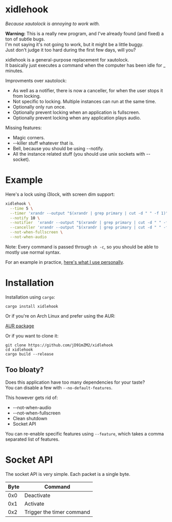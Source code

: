 # xidlehook

*Because xautolock is annoying to work with.*

**Warning:** This is a really new program, and I've already found (and fixed) a ton of subtle bugs.  
I'm not saying it's not going to work, but it might be a little buggy.  
Just don't judge it too hard during the first few days, will you?

xidlehook is a general-purpose replacement for xautolock.  
It basically just executes a command when the computer has been idle for \_ minutes.

Improvments over xautolock:
 - As well as a notifier, there is now a canceller, for when the user stops it from locking.
 - Not specific to locking. Multiple instances can run at the same time.
 - Optionally only run once.
 - Optionally prevent locking when an application is fullscreen.
 - Optionally prevent locking when any application plays audio.

Missing features:
 - Magic corners.
 - --killer stuff whatever that is.
 - Bell, because you should be using --notify.
 - All the instance related stuff (you should use unix sockets with --socket).

# Example

Here's a lock using i3lock, with screen dim support:

```Bash
xidlehook \
  --time 5 \
  --timer 'xrandr --output "$(xrandr | grep primary | cut -d " " -f 1)" --brightness 1; i3lock' \
  --notify 10 \
  --notifier  'xrandr --output "$(xrandr | grep primary | cut -d " " -f 1)" --brightness .1' \
  --canceller 'xrandr --output "$(xrandr | grep primary | cut -d " " -f 1)" --brightness 1' \
  --not-when-fullscreen \
  --not-when-audio
```

Note: Every command is passed through `sh -c`, so you should be able to mostly use normal syntax.

For an example in practice,
[here's what I use personally](https://github.com/jD91mZM2/.dotfiles/blob/master/i3/scripts/lock/timer.sh).

# Installation

Installation using `cargo`:

```
cargo install xidlehook
```

Or if you're on Arch Linux and prefer using the AUR:

[AUR package](https://aur.archlinux.org/packages/xidlehook/)

Or if you want to clone it:

```
git clone https://github.com/jD91mZM2/xidlehook
cd xidlehook
cargo build --release
```

## Too bloaty?

Does this application have too many dependencies for your taste?  
You can disable a few with `--no-default-features`.

This however gets rid of:
 - --not-when-audio
 - --not-when-fullscreen
 - Clean shutdown
 - Socket API

You can re-enable specific features using `--feature`, which takes a comma separated list of features.

# Socket API

The socket API is very simple. Each packet is a single byte.

| Byte | Command                   |
|------|---------------------------|
| 0x0  | Deactivate                |
| 0x1  | Activate                  |
| 0x2  | Trigger the timer command |
